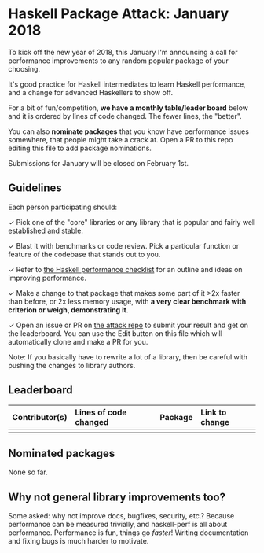 # Haskell Package Attack: January 2018

To kick off the new year of 2018, this January I'm announcing a call
for performance improvements to any random popular package of your
choosing.

It's good practice for Haskell intermediates to learn Haskell
performance, and a change for advanced Haskellers to show off.

For a bit of fun/competition, **we have a monthly table/leader board**
below and it is ordered by lines of code changed. The fewer lines, the
"better".

You can also **nominate packages** that you know have performance issues somewhere, that people might take a crack at. Open a PR to this repo
editing this file to add package nominations.

Submissions for January will be closed on February 1st.

## Guidelines

Each person participating should:

✓ Pick one of the "core" libraries or any library that is popular and
  fairly well established and stable.

✓ Blast it with benchmarks or code review. Pick a particular function
  or feature of the codebase that stands out to you.

✓ Refer to
  [the Haskell performance checklist](https://github.com/haskell-perf/checklist)
  for an outline and ideas on improving performance.

✓ Make a change to that package that makes some part of it >2x faster
  than before, or 2x less memory usage, with **a very clear benchmark with
  criterion or weigh, demonstrating it**.

✓ Open an issue or PR on
  [the attack repo](https://github.com/haskell-perf/attack) to submit
  your result and get on the leaderboard. You can use the Edit button
  on this file which will automatically clone and make a PR for you.

Note: If you basically have to rewrite a lot of a library, then be
careful with pushing the changes to library authors. 

## Leaderboard

|Contributor(s)|Lines of code changed|Package|Link to change|
|:--|:--|:--|:--|
||||

## Nominated packages

None so far.

## Why not general library improvements too?

Some asked: why not improve docs, bugfixes, security, etc.? Because
performance can be measured trivially, and haskell-perf is all about
performance. Performance is fun, things go *faster*! Writing
documentation and fixing bugs is much harder to motivate.
